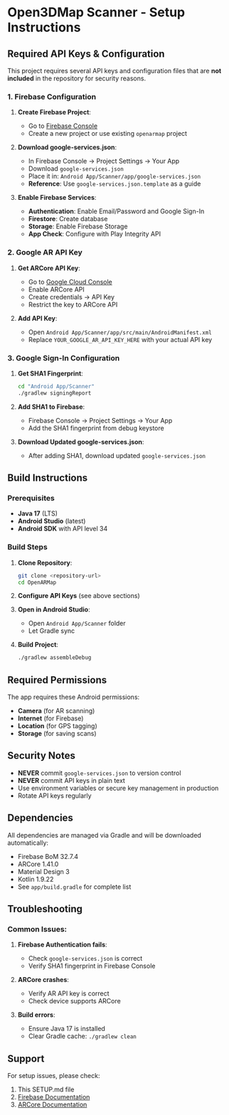 # Open3DMap Scanner - Setup Instructions

## Required API Keys & Configuration

This project requires several API keys and configuration files that are **not included** in the repository for security reasons.

### 1. **Firebase Configuration**

1. **Create Firebase Project**:
   - Go to [Firebase Console](https://console.firebase.google.com/)
   - Create a new project or use existing `openarmap` project

2. **Download google-services.json**:
   - In Firebase Console → Project Settings → Your App
   - Download `google-services.json`
   - Place it in: `Android App/Scanner/app/google-services.json`
   - **Reference**: Use `google-services.json.template` as a guide

3. **Enable Firebase Services**:
   - **Authentication**: Enable Email/Password and Google Sign-In
   - **Firestore**: Create database
   - **Storage**: Enable Firebase Storage
   - **App Check**: Configure with Play Integrity API

### 2. **Google AR API Key**

1. **Get ARCore API Key**:
   - Go to [Google Cloud Console](https://console.cloud.google.com/)
   - Enable ARCore API
   - Create credentials → API Key
   - Restrict the key to ARCore API

2. **Add API Key**:
   - Open `Android App/Scanner/app/src/main/AndroidManifest.xml`
   - Replace `YOUR_GOOGLE_AR_API_KEY_HERE` with your actual API key

### 3. **Google Sign-In Configuration**

1. **Get SHA1 Fingerprint**:
   ```bash
   cd "Android App/Scanner"
   ./gradlew signingReport
   ```

2. **Add SHA1 to Firebase**:
   - Firebase Console → Project Settings → Your App
   - Add the SHA1 fingerprint from debug keystore

3. **Download Updated google-services.json**:
   - After adding SHA1, download updated `google-services.json`

## Build Instructions

### Prerequisites
- **Java 17** (LTS)
- **Android Studio** (latest)
- **Android SDK** with API level 34

### Build Steps

1. **Clone Repository**:
   ```bash
   git clone <repository-url>
   cd OpenARMap
   ```

2. **Configure API Keys** (see above sections)

3. **Open in Android Studio**:
   - Open `Android App/Scanner` folder
   - Let Gradle sync

4. **Build Project**:
   ```bash
   ./gradlew assembleDebug
   ```

## Required Permissions

The app requires these Android permissions:
- **Camera** (for AR scanning)
- **Internet** (for Firebase)
- **Location** (for GPS tagging)
- **Storage** (for saving scans)

## Security Notes

- **NEVER** commit `google-services.json` to version control
- **NEVER** commit API keys in plain text
- Use environment variables or secure key management in production
- Rotate API keys regularly

## Dependencies

All dependencies are managed via Gradle and will be downloaded automatically:
- Firebase BoM 32.7.4
- ARCore 1.41.0
- Material Design 3
- Kotlin 1.9.22
- See `app/build.gradle` for complete list

## Troubleshooting

### Common Issues:

1. **Firebase Authentication fails**:
   - Check `google-services.json` is correct
   - Verify SHA1 fingerprint in Firebase Console

2. **ARCore crashes**:
   - Verify AR API key is correct
   - Check device supports ARCore

3. **Build errors**:
   - Ensure Java 17 is installed
   - Clear Gradle cache: `./gradlew clean`

## Support

For setup issues, please check:
1. This SETUP.md file
2. [Firebase Documentation](https://firebase.google.com/docs)
3. [ARCore Documentation](https://developers.google.com/ar) 